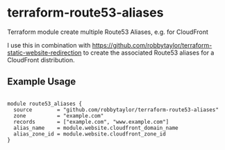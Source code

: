 # terraform-route53-aliases

Terraform module create multiple Route53 Aliases, e.g. for CloudFront

I use this in combination with https://github.com/robbytaylor/terraform-static-website-redirection to create the associated Route53 aliases for a CloudFront distribution.

## Example Usage

```

module route53_aliases {
  source        = "github.com/robbytaylor/terraform-route53-aliases"
  zone          = "example.com"
  records       = ["example.com", "www.example.com"]
  alias_name    = module.website.cloudfront_domain_name
  alias_zone_id = module.website.cloudfront_zone_id
}

```

